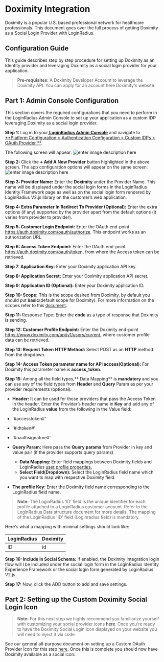 # Doximity Integration

Doximity is a popular U.S. based professional network for healthcare professionals. This document goes over the full process of getting Doximity as a Social Login Provider with LoginRadius.

## Configuration Guide

This guide describes step by step procedure for setting up Doximity as an Identity provider and leveraging Doximity as a social login provider for your application.

> **Pre-requisites:** A Doximity Developer Account to leverage the Doximity API. You can apply for an account here Doximity's website.

## Part 1: Admin Console Configuration

This section covers the required configurations that you need to perform in the LoginRadius Admin Console to set up your application as a custom IDP leveraging Doximity as a social login provider.

**Step 1:** Log in to your[ **LoginRadius Admin Console**](https://adminconsole.loginradius.com/) and navigate to [**Platform Configuration > Authentication Configuration > Custom IDPs > OAuth Provider **](https://adminconsole.loginradius.com/platform-configuration/authentication-configuration/custom-idps/oauth-provider).

The following screen will appear:
![enter image description here](https://apidocs.lrcontent.com/images/Custom_Idps_LoginRadius_User_Dashboard-1-1_180345eda17f5f3ade6.79330247.png "OAuth Provider")

**Step 2:** Click the **+ Add A New Provider** button highlighted in the above screen. The app configuration options will appear on the same screen:
![enter image description here](https://apidocs.lrcontent.com/images/Custom_Idps_LoginRadius_User_Dashboard-3_279245eda197cac8479.13892890.png "Provider Form")

**Step 3: Provider Name:** Enter the **Doximity** under the Provider Name. This name will be displayed under the social login forms in the LoginRadius Identity Framework page as well as on the social login form rendered by LoginRadius V2.js library on the customer’s web application.

**Step 4: Extra Parameter In Redirect To Provider (Optional):** Enter the extra options (if any) supported by the provider apart from the default options (it varies from provider to provider).

**Step 5: Customer Login Endpoint:** Enter the OAuth end-point https://auth.doximity.com/oauth/authorize. This endpoint works as an authorization URL.

**Step 6: Access Token Endpoint:** Enter the OAuth end-point https://auth.doximity.com/oauth/token, from where the Access token can be retrieved.

**Step 7: Application Key:** Enter your Doximity application API key.

**Step 8: Application Secret:** Enter your Doximity application API secret.

**Step 9: Application ID (Optional):** Enter your Doximity application ID.

**Step 10: Scope:** This is the scope desired from Doximity, by default you should put **basic**(default scope for Doximity).
For more information on the scopes refer to this [document](https://www.doximity.com/developers/documentation#oauth).

**Step 11:** Response Type: Enter the **code** as a type of response that Doximity is sending.

**Step 12: Customer Profile Endpoint:** Enter the Doximity end-point https://www.doximity.com/api/v1/users/current, where customer profile data can be retrieved.

**Step 13: Request Token HTTP Method:** Select POST as an **HTTP** method from the dropdown.

**Step 14: Access Token parameter name for API access(Optional):** For Doximity this parameter name is **access_token**.

**Step 15:** Among all the field types,** Data Mapping** is **mandatory** and you can use any of the field types from **Header** and **Query** Param as per your provider requirements (optional).

- **Header:** It can be used for those providers that pass the Access Token in the header. Enter the Provider’s header name in **Key** and add any of the LoginRadius **value** from the following in the Value field:
- '#accesstoken#'
- '#idtoken#'
- '#oauthsignature#'
- **Query Param:** Here pass the **Query params** from Provider in key and value pair (if the provider supports query params)

  - **Data Mapping:** Enter field mappings between Doximity fields and LoginRadius [user profile properties.](https://www.loginradius.com/docs/api/v2/getting-started/data-points/detailed-data-points/)
  - **Select Field(Dropdown):** Select the LoginRadius field name which you want to map with respective Doximity field.

- **The profile Key:** Enter the Doximity field name corresponding to the LoginRadius field name.

> **Note:** The LoginRadius ‘ID’ field is the unique identifier for each profile attached to a LoginRadius customer account. Refer to the LoginRadius Data structure document for more details. The mapping of the LoginRadius 'ID' field (Loginradius field) is mandatory.

Here's what a mapping with minimal settings should look like:

| LoginRadius | Doximity |
| ----------- | -------- |
| ID          | id       |

**Step 16: Include In Social Schema:** If enabled, the Doximity integration login flow will l be included under the social login form in the LoginRadius Identity Experience Framework or the social login form generated by LoginRadius V2.js.

**Step 17:** Now, click the ADD button to add and save settings.

## Part 2: Setting up the Custom Doximity Social Login Icon

> **Note:** For this next step we highly recommend you familiarize yourself with customizing your social provider icons [here](https://www.loginradius.com/docs/api/v2/user-registration/user-registration-getting-started#socialinterfacecustomization10). Once you're ready to have the Doximity Social Login icon displayed on your website you will need to inject it via code.

See our general all-purpose document on setting up a Custom OAuth Provider Icon for this step [here](https://www.loginradius.com/docs/api/v2/custom-identity-provider/custom-oauth-provider#settingupthecustomicon1). Once this is complete you should now have Doximity available as a social icon:
